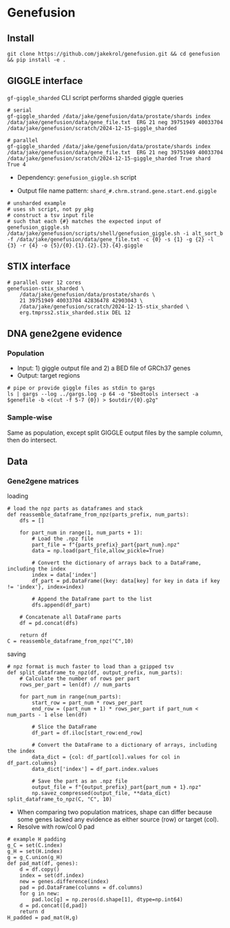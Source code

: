 # Genefusion

## Install
```
git clone https://github.com/jakekrol/genefusion.git && cd genefusion && pip install -e .
```

## GIGGLE interface

`gf-giggle_sharded` CLI script performs sharded giggle queries
```
# serial
gf-giggle_sharded /data/jake/genefusion/data/prostate/shards index /data/jake/genefusion/data/gene_file.txt  ERG 21 neg 39751949 40033704 /data/jake/genefusion/scratch/2024-12-15-giggle_sharded

# parallel
gf-giggle_sharded /data/jake/genefusion/data/prostate/shards index /data/jake/genefusion/data/gene_file.txt  ERG 21 neg 39751949 40033704 /data/jake/genefusion/scratch/2024-12-15-giggle_sharded True shard True 4
```

- Dependency: `genefusion_giggle.sh` script

- Output file name pattern: `shard_#.chrm.strand.gene.start.end.giggle`

```
# unsharded example
# uses sh script, not py pkg
# construct a tsv input file
# such that each {#} matches the expected input of genefusion_giggle.sh
/data/jake/genefusion/scripts/shell/genefusion_giggle.sh -i alt_sort_b -f /data/jake/genefusion/data/gene_file.txt -c {0} -s {1} -g {2} -l {3} -r {4} -o {5}/{0}.{1}.{2}.{3}.{4}.giggle
```

## STIX interface

```
# parallel over 12 cores
genefusion-stix_sharded \
    /data/jake/genefusion/data/prostate/shards \
    21 39751949 40033704 42836478 42903043 \
    /data/jake/genefusion/scratch/2024-12-15-stix_sharded \
    erg.tmprss2.stix_sharded.stix DEL 12 
```

## DNA gene2gene evidence

### Population

- Input: 1) giggle output file and 2) a BED file of GRCh37 genes
- Output: target regions

```
# pipe or provide giggle files as stdin to gargs
ls | gargs --log ../gargs.log -p 64 -o "$bedtools intersect -a $genefile -b <(cut -f 5-7 {0}) > $outdir/{0}.g2g"
```

### Sample-wise

Same as population, except split GIGGLE output files by the sample column, then do intersect.

## Data

### Gene2gene matrices

loading
```
# load the npz parts as dataframes and stack
def reassemble_dataframe_from_npz(parts_prefix, num_parts):
    dfs = []
    
    for part_num in range(1, num_parts + 1):
        # Load the .npz file
        part_file = f"{parts_prefix}_part{part_num}.npz"
        data = np.load(part_file,allow_pickle=True)
        
        # Convert the dictionary of arrays back to a DataFrame, including the index
        index = data['index']
        df_part = pd.DataFrame({key: data[key] for key in data if key != 'index'}, index=index)
        
        # Append the DataFrame part to the list
        dfs.append(df_part)
    
    # Concatenate all DataFrame parts
    df = pd.concat(dfs)
    
    return df
C = reassemble_dataframe_from_npz("C",10)
```

saving
```
# npz format is much faster to load than a gzipped tsv
def split_dataframe_to_npz(df, output_prefix, num_parts):
    # Calculate the number of rows per part
    rows_per_part = len(df) // num_parts
    
    for part_num in range(num_parts):
        start_row = part_num * rows_per_part
        end_row = (part_num + 1) * rows_per_part if part_num < num_parts - 1 else len(df)
        
        # Slice the DataFrame
        df_part = df.iloc[start_row:end_row]
        
        # Convert the DataFrame to a dictionary of arrays, including the index
        data_dict = {col: df_part[col].values for col in df_part.columns}
        data_dict['index'] = df_part.index.values
        
        # Save the part as an .npz file
        output_file = f"{output_prefix}_part{part_num + 1}.npz"
        np.savez_compressed(output_file, **data_dict)
split_dataframe_to_npz(C, "C", 10)
```



- When comparing two population matrices, shape can differ because some genes lacked any evidence as either source (row) or target (col).
- Resolve with row/col 0 pad

```
# example H padding
g_C = set(C.index)
g_H = set(H.index)
g = g_C.union(g_H)
def pad_mat(df, genes):
    d = df.copy()
    index = set(df.index)
    new = genes.difference(index)
    pad = pd.DataFrame(columns = df.columns)
    for g in new:
        pad.loc[g] = np.zeros(d.shape[1], dtype=np.int64)
    d = pd.concat([d,pad])
    return d
H_padded = pad_mat(H,g)
```

